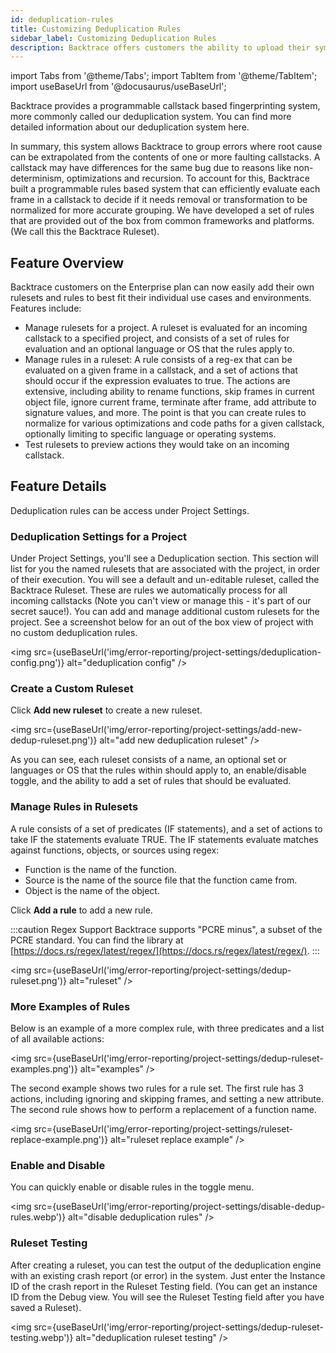 ```yaml
---
id: deduplication-rules
title: Customizing Deduplication Rules
sidebar_label: Customizing Deduplication Rules
description: Backtrace offers customers the ability to upload their symbols directly to our systems, or to retrieve symbols from your managed private symbol server on demand.
---
```


import Tabs from '@theme/Tabs';
import TabItem from '@theme/TabItem';
import useBaseUrl from '@docusaurus/useBaseUrl';

Backtrace provides a programmable callstack based fingerprinting system, more commonly called our deduplication system. You can find more detailed information about our deduplication system here.

In summary, this system allows Backtrace to group errors where root cause can be extrapolated from the contents of one or more faulting callstacks. A callstack may have differences for the same bug due to reasons like non-determinism, optimizations and recursion. To account for this, Backtrace built a programmable rules based system that can efficiently evaluate each frame in a callstack to decide if it needs removal or transformation to be normalized for more accurate grouping. We have developed a set of rules that are provided out of the box from common frameworks and platforms. (We call this the Backtrace Ruleset).

## Feature Overview

Backtrace customers on the Enterprise plan can now easily add their own rulesets and rules to best fit their individual use cases and environments. Features include:

- Manage rulesets for a project. A ruleset is evaluated for an incoming callstack to a specified project, and consists of a set of rules for evaluation and an optional language or OS that the rules apply to.
- Manage rules in a ruleset: A rule consists of a reg-ex that can be evaluated on a given frame in a callstack, and a set of actions that should occur if the expression evaluates to true. The actions are extensive, including ability to rename functions, skip frames in current object file, ignore current frame, terminate after frame, add attribute to signature values, and more. The point is that you can create rules to normalize for various optimizations and code paths for a given callstack, optionally limiting to specific language or operating systems.
- Test rulesets to preview actions they would take on an incoming callstack.

## Feature Details

Deduplication rules can be access under Project Settings.

### Deduplication Settings for a Project

Under Project Settings, you'll see a Deduplication section. This section will list for you the named rulesets that are associated with the project, in order of their execution. You will see a default and un-editable ruleset, called the Backtrace Ruleset. These are rules we automatically process for all incoming callstacks (Note you can't view or manage this - it's part of our secret sauce!). You can add and manage additional custom rulesets for the project. See a screenshot below for an out of the box view of project with no custom deduplication rules.

<img src={useBaseUrl('img/error-reporting/project-settings/deduplication-config.png')} alt="deduplication config" />

### Create a Custom Ruleset

Click **Add new ruleset** to create a new ruleset.

<img src={useBaseUrl('img/error-reporting/project-settings/add-new-dedup-ruleset.png')} alt="add new deduplication ruleset" />

As you can see, each ruleset consists of a name, an optional set or languages or OS that the rules within should apply to, an enable/disable toggle, and the ability to add a set of rules that should be evaluated.

### Manage Rules in Rulesets

A rule consists of a set of predicates (IF statements), and a set of actions to take IF the statements evaluate TRUE.
The IF statements evaluate matches against functions, objects, or sources using regex:

- Function is the name of the function.
- Source is the name of the source file that the function came from.
- Object is the name of the object.

Click **Add a rule** to add a new rule.

:::caution Regex Support
Backtrace supports "PCRE minus", a subset of the PCRE standard.
You can find the library at [https://docs.rs/regex/latest/regex/](https://docs.rs/regex/latest/regex/).
:::

<img src={useBaseUrl('img/error-reporting/project-settings/dedup-ruleset.png')} alt="ruleset" />

### More Examples of Rules

Below is an example of a more complex rule, with three predicates and a list of all available actions:

<img src={useBaseUrl('img/error-reporting/project-settings/dedup-ruleset-examples.png')} alt="examples" />

The second example shows two rules for a rule set. The first rule has 3 actions, including ignoring and skipping frames, and setting a new attribute. The second rule shows how to perform a replacement of a function name.

<img src={useBaseUrl('img/error-reporting/project-settings/ruleset-replace-example.png')} alt="ruleset replace example" />

### Enable and Disable

You can quickly enable or disable rules in the toggle menu.

<img src={useBaseUrl('img/error-reporting/project-settings/disable-dedup-rules.webp')} alt="disable deduplication rules" />

### Ruleset Testing

After creating a ruleset, you can test the output of the deduplication engine with an existing crash report (or error) in the system. Just enter the Instance ID of the crash report in the Ruleset Testing field. (You can get an instance ID from the Debug view. You will see the Ruleset Testing field after you have saved a Ruleset).

<img src={useBaseUrl('img/error-reporting/project-settings/dedup-ruleset-testing.webp')} alt="deduplication ruleset testing" />
